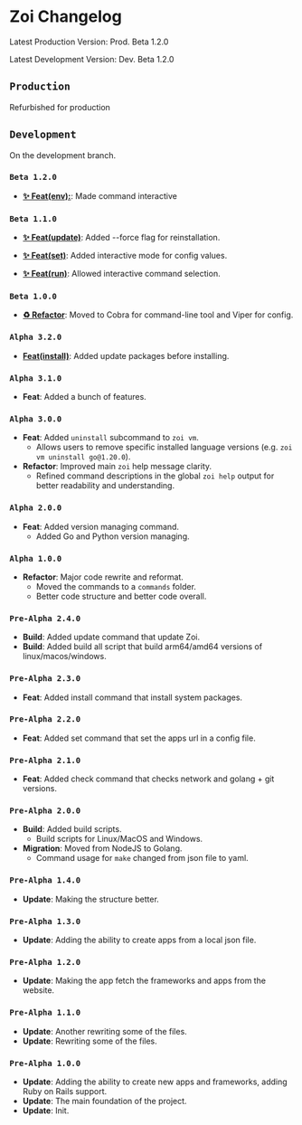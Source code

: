 # Zoi Changelog

Latest Production Version: Prod. Beta 1.2.0

Latest Development Version: Dev. Beta 1.2.0

## `Production`

Refurbished for production

## `Development`

On the development branch.

### `Beta 1.2.0`

- **[✨ Feat(env):](https://codeberg.org/Zusty/Zoi/commit/1d1178f93f9492301351ba014fdf22d3d9b453cb)**: Made command interactive

### `Beta 1.1.0`

- **[✨ Feat(update)](https://codeberg.org/Zusty/Zoi/commit/7ac47821df5e5d2e9b7cec11265b688e2ffd1267)**: Added --force flag for reinstallation.

- **[✨ Feat(set)](https://codeberg.org/Zusty/Zoi/commit/bd6265c53aad0a696c72f4185220aa0614a4e894)**: Added interactive mode for config values.

- **[✨ Feat(run)](https://codeberg.org/Zusty/Zoi/commit/efd9b7a3118626b64d63afe4b2e14b9c9e4a5b3e)**: Allowed interactive command selection.

### `Beta 1.0.0`

- **[♻️ Refactor](https://codeberg.org/Zusty/Zoi/commit/7972a3ab92978d44e38e8cff49651f5eb1d59dc7)**: Moved to Cobra for command-line tool and Viper for config.

### `Alpha 3.2.0`

- **[Feat(install)](https://codeberg.org/Zusty/Zoi/commit/32d2706782eaf015a1660656e9922eb28c50a7fe)**: Added update packages before installing.

### `Alpha 3.1.0`

- **Feat**: Added a bunch of features.

### `Alpha 3.0.0`

- **Feat**: Added `uninstall` subcommand to `zoi vm`.
  - Allows users to remove specific installed language versions (e.g. `zoi vm uninstall go@1.20.0`).
- **Refactor**: Improved main `zoi` help message clarity.
  - Refined command descriptions in the global `zoi help` output for better readability and understanding.

### `Alpha 2.0.0`

- **Feat**: Added version managing command.
  - Added Go and Python version managing.

### `Alpha 1.0.0`

- **Refactor**: Major code rewrite and reformat.
  - Moved the commands to a `commands` folder.
  - Better code structure and better code overall.

### `Pre-Alpha 2.4.0`

- **Build**: Added update command that update Zoi.
- **Build**: Added build all script that build arm64/amd64 versions of linux/macos/windows.

### `Pre-Alpha 2.3.0`

- **Feat**: Added install command that install system packages.

### `Pre-Alpha 2.2.0`

- **Feat**: Added set command that set the apps url in a config file.

### `Pre-Alpha 2.1.0`

- **Feat**: Added check command that checks network and golang + git versions.

### `Pre-Alpha 2.0.0`

- **Build**: Added build scripts.
  - Build scripts for Linux/MacOS and Windows.
- **Migration**: Moved from NodeJS to Golang.
  - Command usage for `make` changed from json file to yaml.

### `Pre-Alpha 1.4.0`

- **Update**: Making the structure better.

### `Pre-Alpha 1.3.0`

- **Update**: Adding the ability to create apps from a local json file.

### `Pre-Alpha 1.2.0`

- **Update**: Making the app fetch the frameworks and apps from the website.

### `Pre-Alpha 1.1.0`

- **Update**: Another rewriting some of the files.
- **Update**: Rewriting some of the files.

### `Pre-Alpha 1.0.0`

- **Update**: Adding the ability to create new apps and frameworks, adding Ruby on Rails support.
- **Update**: The main foundation of the project.
- **Update**: Init.
